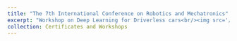 ```yaml
---
title: "The 7th International Conference on Robotics and Mechatronics"
excerpt: "Workshop on Deep Learning for Driverless cars<br/><img src='/images/C1.jpg'>"
collection: Certificates and Workshops
---
```


